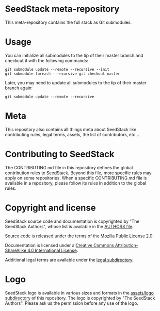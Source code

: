 # SeedStack meta-repository

This meta-repository contains the full stack as Git submodules. 

# Usage

You can initialize all submodules to the tip of their master branch and checkout it with the following commands:

    git submodule update --remote --recursive --init
    git submodule foreach --recursive git checkout master
    
Later, you may need to update all submodules to the tip of their master branch again:     

    git submodule update --remote --recursive

# Meta

This repository also contains all things meta about SeedStack like contributing rules, legal terms,
assets, the list of contributors, etc...

# Contributing to SeedStack

The CONTRIBUTING.md file in this repository defines the global contribution rules to SeedStack. Beyond this file,
more specific rules may apply on some repositories. When a specific CONTRIBUTING.md file is available in a 
repository, please follow its rules in addition to the global rules.

# Copyright and license

SeedStack source code and documentation is copyrighted by "The SeedStack Authors", whose list is available in 
the [AUTHORS file](../../tree/master/AUTHORS). 

Source code is released under the terms of the [Mozilla Public License 2.0](https://www.mozilla.org/MPL/2.0/).

Documentation is licensed under a [Creative Commons Attribution-ShareAlike 4.0 International License](http://creativecommons.org/licenses/by-sa/4.0/).

Additional legal terms are available under the [legal subdirectory](../../tree/master/legal).

# Logo

SeedStack logo is available in various sizes and formats in the [assets/logo subdirectory](../../tree/master/assets/logo) of this
repository. The logo is copyrighted by "The SeedStack Authors". Please ask us the permission before any use of the logo.

